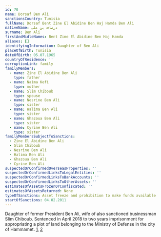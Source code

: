 ```yaml
---
id: 70
name: Dorsaf Ben Ali
sanctionsCountry: Tunisia
fullName: Dorsaf Bent Zine El Abidine Ben Haj Hamda Ben Ali
nativeName: درصاف بن علي
surname: Ben Ali
firstAndMidleNames: Bent Zine El Abidine Ben Haj Hamda
aliases: []
identifyingInformation: Daughter of Ben Ali
placeOfBirth: Tunisia
dateOfBirth: 05.07.1965
countryOfResidence: ''
corruptionLink: family
familyMembers:
  - name: Zine El Abidine Ben Ali
    type: father
  - name: Naima Kefi
    type: mother
  - name: Slim Chiboub
    type: spouse
  - name: Nesrine Ben Ali
    type: sister
  - name: Halima Ben Ali
    type: sister
  - name: Ghazoua Ben Ali
    type: sister
  - name: Cyrine Ben Ali
    type: sister
familyMembersSubjectToSanctions:
  - Zine El Abidine Ben Ali
  - Slim Chiboub
  - Nesrine Ben Ali
  - Halima Ben Ali
  - Ghazoua Ben Ali
  - Cyrine Ben Ali
suspectedOrConfirmedOverseasProperties: ''
suspectedOrConfirmedLinksToLegalEntities: ''
suspectedOrConfirmedLinksToBankAccounts: ''
suspectedOrConfirmedLinksToOtherAssets: ''
estimatesOfAssetsFrozenOrConfiscated: ''
estimatesOfAssetsReturned: None
typeOfSanctions: Asset freeze and prohibition to make funds available
startOfSanctions: 04.02.2011
---
```

Daughter of former President Ben Ali, wife of also sanctioned businessman Slim 
Chiboub. Sentenced in April 2018 to two years imprisonment for appropriating a 
plot of land belonging to the Ministry of Defense in the city of Hammamet. 
[1](https://directinfo.webmanagercenter.com/2018/04/18/tunisie-le-tribunal-militaire-ordonne-lemprisonnement-de-dorsaf-ben-ali-chiboub/), 
[2](https://eur-lex.europa.eu/legal-content/EN/TXT/?uri=CELEX:02011R0101-20170128)
